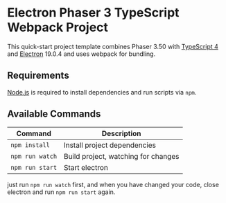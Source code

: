 # Electron Phaser 3 TypeScript Webpack Project

This quick-start project template combines Phaser 3.50 with [TypeScript 4](https://www.typescriptlang.org/) and [Electron](https://github.com/electron/electron#readme) 19.0.4 and uses webpack for bundling.

## Requirements

[Node.js](https://nodejs.org) is required to install dependencies and run scripts via `npm`.

## Available Commands

| Command         | Description                         |
| --------------- | ----------------------------------- |
| `npm install`   | Install project dependencies        |
| `npm run watch` | Build project, watching for changes |
| `npm run start` | Start electron                      |

just run `npm run watch` first, and when you have changed your code, close electron and run `npm run start` again.
